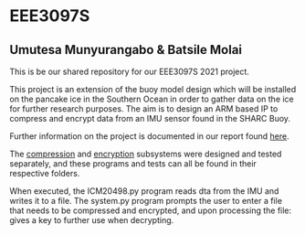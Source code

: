 # EEE3097S
## Umutesa Munyurangabo & Batsile Molai
This is be our shared repository for our EEE3097S 2021 project.

This project is an extension of the buoy model design which will be installed on the pancake ice in the Southern Ocean in order to gather data on the ice for further research purposes. The aim is to design an ARM based IP to compress and encrypt data from an IMU sensor found in the SHARC Buoy.

Further information on the project is documented in our report found [here](https://github.com/BerthaMolai/EEE3097S/blob/main/Final%20Design%20Project%20Report.pdf).

The [compression](https://github.com/BerthaMolai/EEE3097S/tree/main/Compression_Algorithms) and [encryption](https://github.com/BerthaMolai/EEE3097S/tree/main/Encryptions%20Algorithms) subsystems were designed and tested separately, and these programs and tests can all be found in their respective folders.

When executed, the ICM20498.py program reads dta from the IMU and writes it to a file. The system.py program prompts the user to enter a file that needs to be compressed and encrypted, and upon processing the file: gives a key to further use when decrypting.
